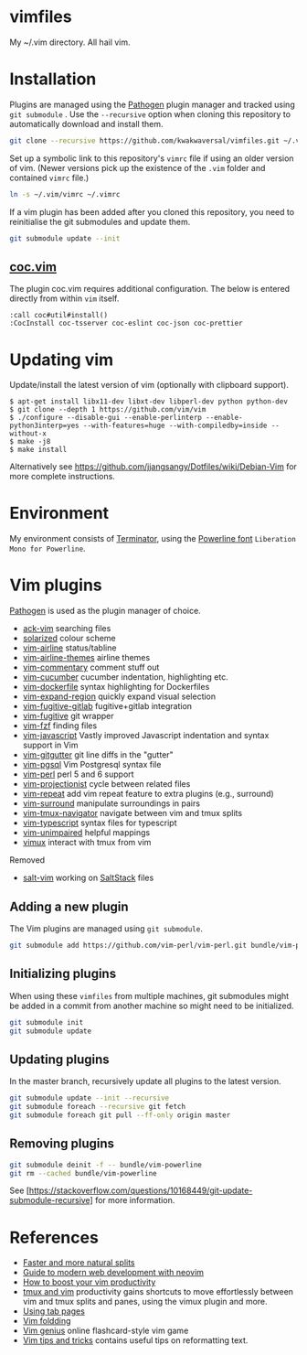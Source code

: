 # vimfiles
My ~/.vim directory. All hail vim.

# Installation
Plugins are managed using the [Pathogen] plugin manager and tracked using `git
submodule` . Use the `--recursive` option when cloning this repository to
automatically download and install them.

```bash
git clone --recursive https://github.com/kwakwaversal/vimfiles.git ~/.vim
```

Set up a symbolic link to this repository's `vimrc` file if using an older
version of vim. (Newer versions pick up the existence of the `.vim` folder and
contained `vimrc` file.)

```bash
ln -s ~/.vim/vimrc ~/.vimrc
```

If a vim plugin has been added after you cloned this repository, you need to
reinitialise the git submodules and update them.

```bash
git submodule update --init
```

## [coc.vim](https://github.com/neoclide/coc.nvim)

The plugin coc.vim requires additional configuration. The below is entered
directly from within `vim` itself.

```
:call coc#util#install()
:CocInstall coc-tsserver coc-eslint coc-json coc-prettier
```

# Updating vim

Update/install the latest version of vim (optionally with clipboard support).

```console
$ apt-get install libx11-dev libxt-dev libperl-dev python python-dev
$ git clone --depth 1 https://github.com/vim/vim
$ ./configure --disable-gui --enable-perlinterp --enable-python3interp=yes --with-features=huge --with-compiledby=inside --without-x
$ make -j8
$ make install
```

Alternatively see https://github.com/jjangsangy/Dotfiles/wiki/Debian-Vim for
more complete instructions.

# Environment
My environment consists of [Terminator], using the [Powerline font][Powerline
fonts] `Liberation Mono for Powerline`.

# Vim plugins
[Pathogen] is used as the plugin manager of choice.

* [ack-vim](https://github.com/mileszs/ack.vim) searching files
* [solarized](https://github.com/altercation/vim-colors-solarized) colour scheme
* [vim-airline](https://github.com/vim-airline/vim-airline) status/tabline
* [vim-airline-themes](https://github.com/vim-airline/vim-airline-themes) airline themes
* [vim-commentary](https://github.com/tpope/vim-commentary) comment stuff out
* [vim-cucumber](https://github.com/tpope/vim-cucumber) cucumber indentation, highlighting etc.
* [vim-dockerfile](https://github.com/ekalinin/Dockerfile.vim) syntax highlighting for Dockerfiles
* [vim-expand-region](https://github.com/terryma/vim-expand-region) quickly expand visual selection
* [vim-fugitive-gitlab](https://github.com/shumphrey/fugitive-gitlab.vim) fugitive+gitlab integration
* [vim-fugitive](https://github.com/tpope/vim-fugitive) git wrapper
* [vim-fzf](https://github.com/junegunn/fzf.vim#commands) finding files
* [vim-javascript](https://github.com/pangloss/vim-javascript) Vastly improved Javascript indentation and syntax support in Vim
* [vim-gitgutter](https://github.com/airblade/vim-gitgutter) git line diffs in the "gutter"
* [vim-pgsql](https://github.com/exu/pgsql.vim) Vim Postgresql syntax file
* [vim-perl](https://github.com/vim-perl/vim-perl) perl 5 and 6 support
* [vim-projectionist](https://github.com/tpope/vim-projectionist.git) cycle between related files
* [vim-repeat](https://github.com/tpope/vim-repeat) add vim repeat feature to extra plugins (e.g., surround)
* [vim-surround](https://github.com/tpope/vim-surround) manipulate surroundings in pairs
* [vim-tmux-navigator](https://github.com/christoomey/vim-tmux-navigator) navigate between vim and tmux splits
* [vim-typescript](https://github.com/leafgarland/typescript-vim) syntax files for typescript
* [vim-unimpaired](https://github.com/tpope/vim-unimpaired) helpful mappings
* [vimux](https://github.com/benmills/vimux) interact with tmux from vim

Removed

* [salt-vim](https://github.com/saltstack/salt-vim) working on [SaltStack] files

## Adding a new plugin
The Vim plugins are managed using `git submodule`.

```bash
git submodule add https://github.com/vim-perl/vim-perl.git bundle/vim-perl
```

## Initializing plugins
When using these `vimfiles` from multiple machines, git submodules might be
added in a commit from another machine so might need to be initialized.

```bash
git submodule init
git submodule update
```

## Updating plugins
In the master branch, recursively update all plugins to the latest version.

```bash
git submodule update --init --recursive
git submodule foreach --recursive git fetch
git submodule foreach git pull --ff-only origin master
```

## Removing plugins

```bash
git submodule deinit -f -- bundle/vim-powerline
git rm --cached bundle/vim-powerline
```

See [https://stackoverflow.com/questions/10168449/git-update-submodule-recursive]
for more information.

# References
* [Faster and more natural splits](https://robots.thoughtbot.com/vim-splits-move-faster-and-more-naturally)
* [Guide to modern web development with neovim](https://medium.freecodecamp.org/a-guide-to-modern-web-development-with-neo-vim-333f7efbf8e2)
* [How to boost your vim productivity](https://github.com/sheerun/blog/blob/master/_posts/2014-03-21-how-to-boost-your-vim-productivity.markdown)
* [tmux and vim](https://blog.bugsnag.com/tmux-and-vim/) productivity gains
    shortcuts to move effortlessly between vim and tmux splits and panes, using
    the vimux plugin and more.
* [Using tab pages](http://vim.wikia.com/wiki/Using_tab_pages)
* [Vim foldding](https://medium.com/vim-drops/javascript-folding-on-vim-119c70d2e872)
* [Vim genius](http://www.vimgenius.com/) online flashcard-style vim game
* [Vim tips and tricks](https://www.cs.swarthmore.edu/help/vim/home.html)
    contains useful tips on reformatting text.

[Pathogen]: https://github.com/tpope/vim-pathogen
[Powerline fonts]: https://github.com/powerline/fonts
[SaltStack]: https://saltstack.com/
[Terminator]: https://gnometerminator.blogspot.co.uk/p/introduction.html

